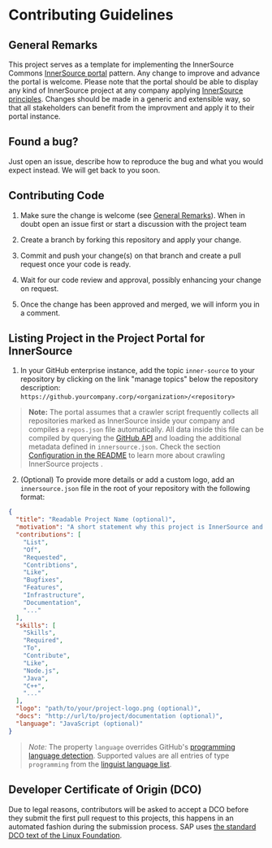 # Contributing Guidelines

## General Remarks

This project serves as a template for implementing the InnerSource Commons [InnerSource portal](https://github.com/InnerSourceCommons/InnerSourcePatterns/blob/master/patterns/2-structured/innersource-portal.md) pattern.
Any change to improve and advance the portal is welcome. Please note that the portal should be able to display any kind of InnerSource project at any company applying [InnerSource principles](https://innersourcecommons.org/resources/books/adoptinginnersource/). 
Changes should be made in a generic and extensible way, so that all stakeholders can benefit from the improvment and apply it to their portal instance.

## Found a bug?

Just open an issue, describe how to reproduce the bug and what you would expect instead. We will get back to you soon.

## Contributing Code

1. Make sure the change is welcome (see [General Remarks](#general-remarks)). When in doubt open an issue first or start a discussion with the project team

2. Create a branch by forking this repository and apply your change.

3. Commit and push your change(s) on that branch and create a pull request once your code is ready.

4. Wait for our code review and approval, possibly enhancing your change on request.

5. Once the change has been approved and merged, we will inform you in a comment.

## Listing Project in the Project Portal for InnerSource

1. In your GitHub enterprise instance, add the topic `inner-source` to your repository by clicking on the link "manage topics" below the repository description:
`https://github.yourcompany.corp/<organization>/<repository>`
 
> **Note:** The portal assumes that a crawler script frequently collects all repositories marked as InnerSource inside your company and compiles a ```repos.json``` file automatically. All data inside this file can be compiled by querying the [GitHub API](https://developer.github.com/v3/) and loading the additional metadata defined in ```innersource.json```. Check the section [Configuration in the README](README.md#configuration) to learn more about crawling InnerSource projects .
 
2. (Optional) To provide more details or add a custom logo, add an `innersource.json` file in the root of your repository with the following format:

``` json
{
  "title": "Readable Project Name (optional)",
  "motivation": "A short statement why this project is InnerSource and why contributors should care (optional)",
  "contributions": [
    "List",
    "Of",
    "Requested",
    "Contribtions",
    "Like",
    "Bugfixes",
    "Features",
    "Infrastructure",
    "Documentation",
    "..."
  ],
  "skills": [
    "Skills",
    "Required",
    "To",
    "Contribute",
    "Like",
    "Node.js",
    "Java",
    "C++",
    "..."
  ],
  "logo": "path/to/your/project-logo.png (optional)",
  "docs": "http://url/to/project/documentation (optional)",
  "language": "JavaScript (optional)"
}
``` 

> *Note:* The property `language` overrides GitHub's [programming language detection](https://docs.github.com/en/github/creating-cloning-and-archiving-repositories/about-repository-languages). Supported values are all entries of type `programming` from the [linguist language list](https://github.com/github/linguist/blob/master/lib/linguist/languages.yml).

## Developer Certificate of Origin (DCO)

Due to legal reasons, contributors will be asked to accept a DCO before they submit the first pull request to this projects, this happens in an automated fashion during the submission process. SAP uses [the standard DCO text of the Linux Foundation](https://developercertificate.org/).
